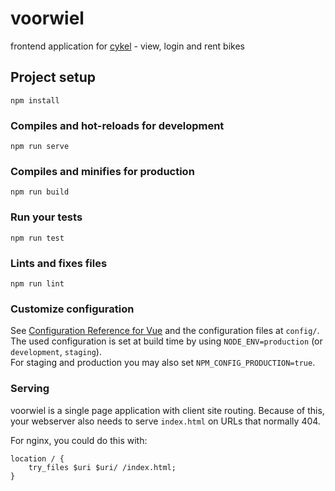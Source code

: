 # voorwiel

frontend application for [cykel](https://github.com/transportkollektiv/cykel) - view, login and rent bikes


## Project setup
```
npm install
```

### Compiles and hot-reloads for development
```
npm run serve
```

### Compiles and minifies for production
```
npm run build
```

### Run your tests
```
npm run test
```

### Lints and fixes files
```
npm run lint
```

### Customize configuration
See [Configuration Reference for Vue](https://cli.vuejs.org/config/) and the configuration files at `config/`. The used configuration is set at build time by using `NODE_ENV=production` (or `development`, `staging`).  
For staging and production you may also set `NPM_CONFIG_PRODUCTION=true`.

### Serving
voorwiel is a single page application with client site routing. Because of this, your webserver also needs to serve `index.html` on URLs that normally 404. 

For nginx, you could do this with:
```
location / {
    try_files $uri $uri/ /index.html;
}
```
